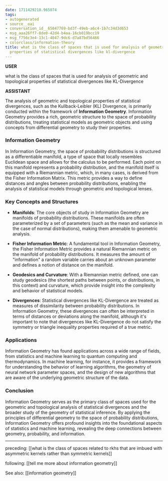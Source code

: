 ```yaml
---
date: 1711429218.965074
tags:
- autogenerated
- source__oai
- conversation_id__65047769-bd3f-49eb-a6c4-1b7c34d3d653
- msg_aaa26ff7-8de0-42d4-b4aa-16cb019bcc19
- msg_f756c3e4-13c1-4047-9dc6-d7a87bd56466
- colorclass/information-theory
title: what is the class of spaces that is used for analysis of geometric and topological
  properties of statistical divergences like kl-divergence
---
```


**USER**

what is the class of spaces that is used for analysis of geometric and topological properties of statistical divergences like KL-Divergence


**ASSISTANT**

The analysis of geometric and topological properties of statistical divergences, such as the Kullback-Leibler (KL) Divergence, is primarily conducted within the framework of **Information Geometry**. Information Geometry provides a rich, geometric structure to the space of probability distributions, treating statistical models as geometric objects and using concepts from differential geometry to study their properties.

### Information Geometry

In Information Geometry, the space of probability distributions is structured as a differentiable manifold, a type of space that locally resembles Euclidean space and allows for the calculus to be performed. Each point on this manifold represents a probability distribution, and the manifold itself is equipped with a Riemannian metric, which, in many cases, is derived from the Fisher Information Matrix. This metric provides a way to define distances and angles between probability distributions, enabling the analysis of statistical models through geometric and topological lenses.

### Key Concepts and Structures

- **Manifolds**: The core objects of study in Information Geometry are manifolds of probability distributions. These manifolds are often parameterized by a set of parameters (such as the mean and variance in the case of normal distributions), making them amenable to geometric analysis.

- **Fisher Information Metric**: A fundamental tool in Information Geometry, the Fisher Information Metric provides a natural Riemannian metric on the manifold of probability distributions. It measures the amount of "information" a random variable carries about an unknown parameter and defines a notion of distance on the manifold.

- **Geodesics and Curvature**: With a Riemannian metric defined, one can study geodesics (the shortest paths between points, or distributions, in this context) and curvature, which provide insight into the complexity and behavior of statistical models.

- **Divergences**: Statistical divergences like KL-Divergence are treated as measures of dissimilarity between probability distributions. In Information Geometry, these divergences can often be interpreted in terms of distances or deviations along the manifold, although it's important to note that divergences like KL-Divergence do not satisfy the symmetry or triangle inequality properties required of a true metric.

### Applications

Information Geometry has found applications across a wide range of fields, from statistics and machine learning to quantum computing and thermodynamics. In machine learning, for instance, it provides a framework for understanding the behavior of learning algorithms, the geometry of neural network parameter spaces, and the design of new algorithms that are aware of the underlying geometric structure of the data.

### Conclusion

Information Geometry serves as the primary class of spaces used for the geometric and topological analysis of statistical divergences and the broader study of the geometry of statistical inference. By applying the principles of differential geometry to the space of probability distributions, Information Geometry offers profound insights into the foundational aspects of statistics and machine learning, revealing the deep connections between geometry, probability, and information.


---

preceding: [[what is the class of spaces related to rkhs that are imbued with asymmetric kernels rather than symmetric kernels]]  


following: [[tell me more about information geometry]]

See also: [[information geometry]]